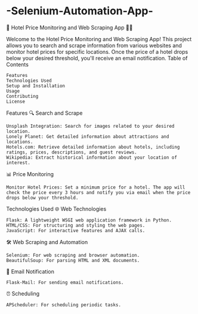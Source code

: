 # -Selenium-Automation-App-

🏨 Hotel Price Monitoring and Web Scraping App 🕵️‍♂️

Welcome to the Hotel Price Monitoring and Web Scraping App! This project allows you to search and scrape information from various websites and monitor hotel prices for specific locations. Once the price of a hotel drops below your desired threshold, you'll receive an email notification.
Table of Contents

    Features
    Technologies Used
    Setup and Installation
    Usage
    Contributing
    License

Features
🔍 Search and Scrape

    Unsplash Integration: Search for images related to your desired location.
    Lonely Planet: Get detailed information about attractions and locations.
    Hotels.com: Retrieve detailed information about hotels, including ratings, prices, descriptions, and guest reviews.
    Wikipedia: Extract historical information about your location of interest.

📊 Price Monitoring

    Monitor Hotel Prices: Set a minimum price for a hotel. The app will check the price every 3 hours and notify you via email when the price drops below your threshold.

Technologies Used
🌐 Web Technologies

    Flask: A lightweight WSGI web application framework in Python.
    HTML/CSS: For structuring and styling the web pages.
    JavaScript: For interactive features and AJAX calls.

🛠️ Web Scraping and Automation

    Selenium: For web scraping and browser automation.
    BeautifulSoup: For parsing HTML and XML documents.

📧 Email Notification

    Flask-Mail: For sending email notifications.

⏰ Scheduling

    APScheduler: For scheduling periodic tasks.

 
